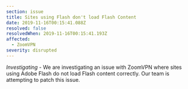 ```yaml
---
section: issue
title: Sites using Flash don't load Flash Content
date: 2019-11-16T00:15:41.088Z
resolved: false
resolvedWhen: 2019-11-16T00:15:41.193Z
affected:
  - ZoomVPN
severity: disrupted
---
```

_Investigating_ - We are investigating an issue with ZoomVPN where sites using Adobe Flash do not load Flash content correctly. Our team is attempting to patch this issue.
